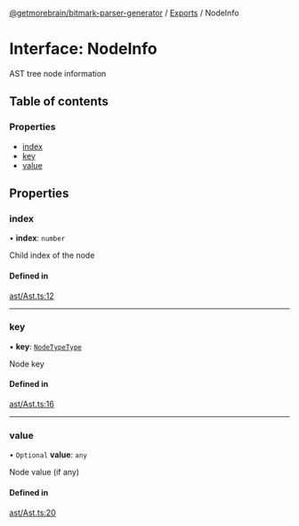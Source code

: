 [@getmorebrain/bitmark-parser-generator](../API.md) / [Exports](../modules.md) / NodeInfo

# Interface: NodeInfo

AST tree node information

## Table of contents

### Properties

- [index](NodeInfo.md#index)
- [key](NodeInfo.md#key)
- [value](NodeInfo.md#value)

## Properties

### index

• **index**: `number`

Child index of the node

#### Defined in

[ast/Ast.ts:12](https://github.com/getMoreBrain/bitmark-parser-generator/blob/b82d7bf/src/ast/Ast.ts#L12)

___

### key

• **key**: [`NodeTypeType`](../modules.md#NodeTypeType)

Node key

#### Defined in

[ast/Ast.ts:16](https://github.com/getMoreBrain/bitmark-parser-generator/blob/b82d7bf/src/ast/Ast.ts#L16)

___

### value

• `Optional` **value**: `any`

Node value (if any)

#### Defined in

[ast/Ast.ts:20](https://github.com/getMoreBrain/bitmark-parser-generator/blob/b82d7bf/src/ast/Ast.ts#L20)
